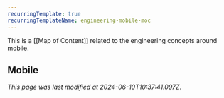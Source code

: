 ```yaml
---
recurringTemplate: true
recurringTemplateName: engineering-mobile-moc
---
```


This is a [[Map of Content]] related to the engineering concepts around mobile.

## Mobile



*This page was last modified at 2024-06-10T10:37:41.097Z*.
